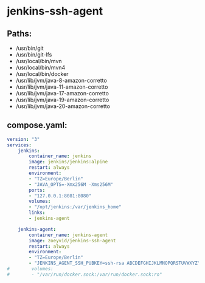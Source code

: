 # jenkins-ssh-agent

## Paths:
- /usr/bin/git
- /usr/bin/git-lfs
- /usr/local/bin/mvn
- /usr/local/bin/mvn4
- /usr/local/bin/docker
- /usr/lib/jvm/java-8-amazon-corretto
- /usr/lib/jvm/java-11-amazon-corretto
- /usr/lib/jvm/java-17-amazon-corretto
- /usr/lib/jvm/java-19-amazon-corretto
- /usr/lib/jvm/java-20-amazon-corretto

## compose.yaml:
```yml
version: "3"
services:
    jenkins:
        container_name: jenkins
        image: jenkins/jenkins:alpine
        restart: always
        environment:
        - "TZ=Europe/Berlin"
        - "JAVA_OPTS=-Xmx256M -Xms256M"
        ports:
        - "127.0.0.1:8081:8080"
        volumes:
        - "/opt/jenkins:/var/jenkins_home"
        links:
        - jenkins-agent

    jenkins-agent:
        container_name: jenkins-agent
        image: zoeyvid/jenkins-ssh-agent
        restart: always
        environment:
        - "TZ=Europe/Berlin"
        - "JENKINS_AGENT_SSH_PUBKEY=ssh-rsa ABCDEFGHIJKLMNOPQRSTUVWXYZ"
#        volumes:
#        - "/var/run/docker.sock:/var/run/docker.sock:ro"
```
